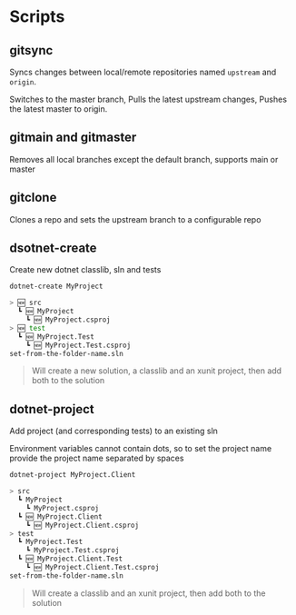 # Scripts

## gitsync

Syncs changes between local/remote repositories named `upstream` and `origin`.

Switches to the master branch,
Pulls the latest upstream changes, 
Pushes the latest master to origin.

## gitmain and gitmaster

Removes all local branches except the default branch, supports main or master

## gitclone

Clones a repo and sets the upstream branch to a configurable repo

## dsotnet-create

Create new dotnet classlib, sln and tests

```sh
dotnet-create MyProject
```

```sh
> 🆕 src
  ┗ 🆕 MyProject
    ┗ 🆕 MyProject.csproj
> 🆕 test
  ┗ 🆕 MyProject.Test
    ┗ 🆕 MyProject.Test.csproj
set-from-the-folder-name.sln
```

> Will create a new solution, a classlib and an xunit project, then add both to the solution

## dotnet-project

Add project (and corresponding tests) to an existing sln

Environment variables cannot contain dots, so to set the project name provide the project name separated by spaces

```sh
dotnet-project MyProject.Client
```

```sh
> src
  ┗ MyProject
    ┗ MyProject.csproj
  ┗ 🆕 MyProject.Client
    ┗ 🆕 MyProject.Client.csproj
> test
  ┗ MyProject.Test
    ┗ MyProject.Test.csproj
  ┗ 🆕 MyProject.Client.Test
    ┗ 🆕 MyProject.Client.Test.csproj
set-from-the-folder-name.sln
```

> Will create a classlib and an xunit project, then add both to the solution

